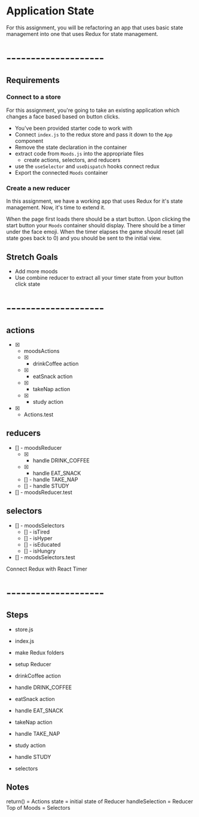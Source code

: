 # Application State

For this assignment, you will be refactoring an app that uses basic
state management into one that uses Redux for state management.

# --------------------

## Requirements

### Connect to a store

For this assignment, you're going to take an existing application which
changes a face based based on button clicks.

* You've been provided starter code to work with
* Connect `index.js` to the redux store and pass it down to the `App` component
* Remove the state declaration in the container
* extract code from `Moods.js` into the appropriate files
  * create actions, selectors, and reducers
* use the `useSelector` and `useDispatch` hooks connect redux
* Export the connected `Moods` container

### Create a new reducer

In this assignment, we have a working app that uses Redux for it's state
management. Now, it's time to extend it.

When the page first loads there should be a start button. Upon clicking
the start button your `Moods` container should display. There should be
a timer under the face emoji. When the timer elapses the game should
reset (all state goes back to 0) and you should be sent to the initial
view.

## Stretch Goals
* Add more moods
* Use combine reducer to extract all your timer state from your button click state

# --------------------

## actions
- [X] - moodsActions
  * [X] - drinkCoffee action
  * [X] - eatSnack action
  * [X] - takeNap action
  * [X] - study action
- [X] - Actions.test

## reducers
- [] - moodsReducer
  * [X] - handle DRINK_COFFEE
  * [X] - handle EAT_SNACK
  * [] - handle TAKE_NAP
  * [] - handle STUDY
- [] - moodsReducer.test

## selectors
- [] - moodsSelectors
  * [] - isTired
  * [] - isHyper
  * [] - isEducated
  * [] - isHungry
- [] - moodsSelectors.test

Connect Redux with React
Timer

# --------------------

## Steps
- store.js
- index.js
- make Redux folders
- setup Reducer
- drinkCoffee action
- handle DRINK_COFFEE
- eatSnack action
- handle EAT_SNACK

- takeNap action
- handle TAKE_NAP
- study action
- handle STUDY
- selectors

## Notes
return() = Actions
state = initial state of Reducer
handleSelection = Reducer
Top of Moods = Selectors
